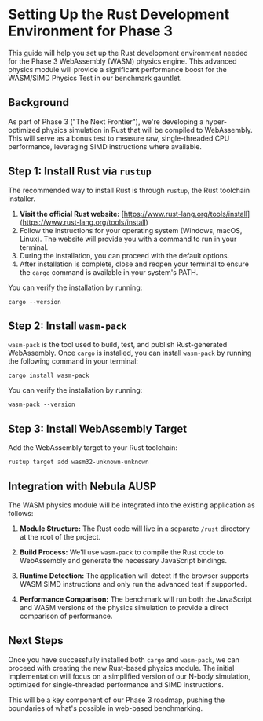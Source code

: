 # Setting Up the Rust Development Environment for Phase 3

This guide will help you set up the Rust development environment needed for the Phase 3 WebAssembly (WASM) physics engine. This advanced physics module will provide a significant performance boost for the WASM/SIMD Physics Test in our benchmark gauntlet.

## Background

As part of Phase 3 ("The Next Frontier"), we're developing a hyper-optimized physics simulation in Rust that will be compiled to WebAssembly. This will serve as a bonus test to measure raw, single-threaded CPU performance, leveraging SIMD instructions where available.

## Step 1: Install Rust via `rustup`

The recommended way to install Rust is through `rustup`, the Rust toolchain installer.

1.  **Visit the official Rust website:** [https://www.rust-lang.org/tools/install](https://www.rust-lang.org/tools/install)
2.  Follow the instructions for your operating system (Windows, macOS, Linux). The website will provide you with a command to run in your terminal.
3.  During the installation, you can proceed with the default options.
4.  After installation is complete, close and reopen your terminal to ensure the `cargo` command is available in your system's PATH.

You can verify the installation by running:
```
cargo --version
```

## Step 2: Install `wasm-pack`

`wasm-pack` is the tool used to build, test, and publish Rust-generated WebAssembly. Once `cargo` is installed, you can install `wasm-pack` by running the following command in your terminal:

```
cargo install wasm-pack
```

You can verify the installation by running:
```
wasm-pack --version
```

## Step 3: Install WebAssembly Target

Add the WebAssembly target to your Rust toolchain:

```
rustup target add wasm32-unknown-unknown
```

## Integration with Nebula AUSP

The WASM physics module will be integrated into the existing application as follows:

1. **Module Structure:** The Rust code will live in a separate `/rust` directory at the root of the project.

2. **Build Process:** We'll use `wasm-pack` to compile the Rust code to WebAssembly and generate the necessary JavaScript bindings.

3. **Runtime Detection:** The application will detect if the browser supports WASM SIMD instructions and only run the advanced test if supported.

4. **Performance Comparison:** The benchmark will run both the JavaScript and WASM versions of the physics simulation to provide a direct comparison of performance.

## Next Steps

Once you have successfully installed both `cargo` and `wasm-pack`, we can proceed with creating the new Rust-based physics module. The initial implementation will focus on a simplified version of our N-body simulation, optimized for single-threaded performance and SIMD instructions.

This will be a key component of our Phase 3 roadmap, pushing the boundaries of what's possible in web-based benchmarking. 